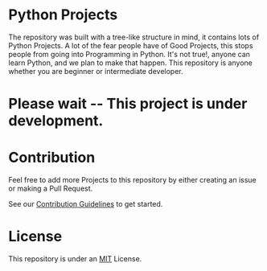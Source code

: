 # Python Projects

The repository was built with a tree-like structure in mind, it contains lots of Python Projects. A lot of the fear people have of Good Projects, this stops people from going into Programming in Python. It's not true!, anyone can learn Python, and we plan to make that happen. This repository is anyone whether you are beginner or intermediate developer.

# Please wait -- This project is under development.

# Contribution

Feel free to add more Projects to this repository by either creating an issue or making a Pull Request.

See our [Contribution Guidelines](CONTRIBUTING.md) to get started.

# License
This repository is under an [MIT](LICENSE) License.

